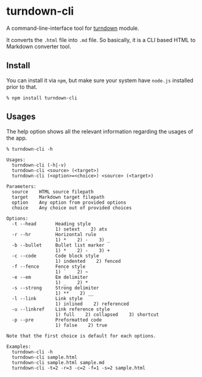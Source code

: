 # turndown-cli

A command-line-interface tool for [turndown](https://github.com/domchristie/turndown) module. 

It converts the `.html` file into `.md` file. So basically, it is a CLI based HTML to Markdown converter tool.

## Install

You can install it via `npm`, but make sure your system have `node.js` installed prior to that.

```
% npm install turndown-cli

```

## Usages

The help option shows all the relevant information regarding the usages of the app.

```
% turndown-cli -h

Usages:
  turndown-cli (-h|-v)
  turndown-cli <source> (<target>)
  turndown-cli (<option>=<choice>) <source> (<target>)

Parameters:
  source    HTML source filepath
  target    Markdown target filepath
  option    Any option from provided options
  choice    Any choice out of provided choices

Options:
  -t --head       Heading style
                  1) setext    2) atx
  -r --hr         Horizontal rule
                  1) *    2) -    3) _
  -b --bullet     Bullet list marker
                  1) *    2) -    3) +
  -c --code       Code block style
                  1) indented    2) fenced
  -f --fence      Fence style
                  1) `    2) ~
  -e --em         Em delimiter
                  1) _    2) *
  -s --strong     Strong delimiter
                  1) **    2) __
  -l --link       Link style
                  1) inlined    2) referenced
  -u --linkref    Link reference style
                  1) full    2) collapsed    3) shortcut
  -p --pre        Preformatted code
                  1) false    2) true

Note that the first choice is default for each options.

Examples:
  turndown-cli -h
  turndown-cli sample.html
  turndown-cli sample.html sample.md
  turndown-cli -t=2 -r=3 -c=2 -f=1 -s=2 sample.html


```